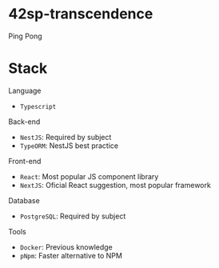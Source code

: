 # 42sp-transcendence
Ping Pong

# Stack 

Language
- `Typescript`

Back-end
- `NestJS`: Required by subject
- `TypeORM`: NestJS best practice

Front-end
- `React`: Most popular JS component library
- `NextJS`: Oficial React suggestion, most popular framework

Database
- `PostgreSQL`: Required by subject

Tools 
- `Docker`: Previous knowledge
- `pNpm`: Faster alternative to NPM